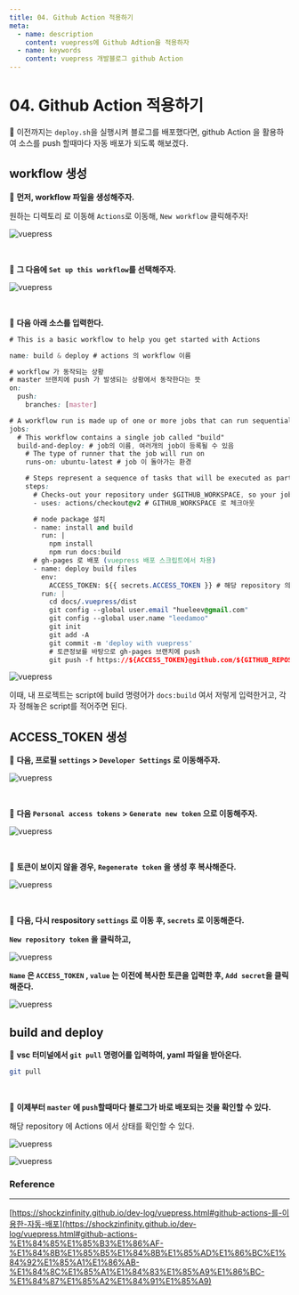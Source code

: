 ```yaml
---
title: 04. Github Action 적용하기
meta:
  - name: description
    content: vuepress에 Github Adtion을 적용하자
  - name: keywords
    content: vuepress 개발블로그 github Action
---
```


# 04. Github Action 적용하기

🍕 이전까지는 `deploy.sh`을 실행시켜 블로그를 배포했다면, github Action 을 활용하여 소스를 push 할때마다 자동 배포가 되도록 해보겠다. 

## workflow 생성

📌 **먼저, workflow 파일을 생성해주자.**

원하는 디렉토리 로 이동해 `Actions`로 이동해, `New workflow` 클릭해주자!

![vuepress](../.vuepress/public/img/vuepress/04/0.png)

<br/>

📌 **그 다음에 `Set up this workflow`를 선택해주자.**

![vuepress](../.vuepress/public/img/vuepress/04/1.png)

<br/>

📌 **다음 아래 소스를 입력한다.**

```css
# This is a basic workflow to help you get started with Actions

name: build & deploy # actions 의 workflow 이름

# workflow 가 동작되는 상황
# master 브랜치에 push 가 발생되는 상황에서 동작한다는 뜻
on:
  push:
    branches: [master]

# A workflow run is made up of one or more jobs that can run sequentially or in parallel
jobs:
  # This workflow contains a single job called "build"
  build-and-deploy: # job의 이름, 여러개의 job이 등록될 수 있음
    # The type of runner that the job will run on
    runs-on: ubuntu-latest # job 이 돌아가는 환경

    # Steps represent a sequence of tasks that will be executed as part of the job
    steps:
      # Checks-out your repository under $GITHUB_WORKSPACE, so your job can access it
      - uses: actions/checkout@v2 # GITHUB_WORKSPACE 로 체크아웃

      # node package 설치
      - name: install and build
        run: |
          npm install
          npm run docs:build
      # gh-pages 로 배포 (vuepress 배포 스크립트에서 차용)
      - name: deploy build files
        env:
          ACCESS_TOKEN: ${{ secrets.ACCESS_TOKEN }} # 해당 repository 의 Secrets 의 토큰정보를 환경변수에 저장한 후
        run: |
          cd docs/.vuepress/dist
          git config --global user.email "hueleev@gmail.com"
          git config --global user.name "leedamoo"
          git init
          git add -A
          git commit -m 'deploy with vuepress'
          # 토큰정보를 바탕으로 gh-pages 브랜치에 push
          git push -f https://${ACCESS_TOKEN}@github.com/${GITHUB_REPOSITORY}.git master:gh-pages
```

![vuepress](../.vuepress/public/img/vuepress/04/2.png)

이때, 내 프로젝트는 script에 build 명령어가 `docs:build` 여서 저렇게 입력한거고, 각자 정해놓은 script를 적어주면 된다.

## ACCESS_TOKEN 생성

📌 **다음, 프로필 `settings` > `Developer Settings` 로 이동해주자.**

![vuepress](../.vuepress/public/img/vuepress/04/3.png)

<br/>

📌 **다음 `Personal access tokens` > `Generate new token` 으로 이동해주자.**

![vuepress](../.vuepress/public/img/vuepress/04/4.png)

<br/>

📌 **토큰이 보이지 않을 경우, `Regenerate token` 을 생성 후 복사해준다.**

![vuepress](../.vuepress/public/img/vuepress/04/5.png)

<br/>

📌 **다음, 다시 respository `settings` 로 이동 후, `secrets` 로 이동해준다.**

  **`New repository token` 을 클릭하고,**

![vuepress](../.vuepress/public/img/vuepress/04/6.png)

  **`Name` 은 `ACCESS_TOKEN` , `value` 는 이전에 복사한 토큰을 입력한 후, `Add secret`을 클릭해준다.**

![vuepress](../.vuepress/public/img/vuepress/04/7.png)

## build and deploy

📌 **vsc 터미널에서 `git pull` 명령어를 입력하여, yaml 파일을 받아온다.**

```bash
git pull
```

<br/>

📌 **이제부터 `master` 에 `push`할때마다 블로그가 바로 배포되는 것을 확인할 수 있다.**

해당 repository 에 Actions 에서 상태를 확인할 수 있다.

![vuepress](../.vuepress/public/img/vuepress/04/8.png)

![vuepress](../.vuepress/public/img/vuepress/04/9.png)

### Reference

---

[https://shockzinfinity.github.io/dev-log/vuepress.html#github-actions-를-이용한-자동-배포](https://shockzinfinity.github.io/dev-log/vuepress.html#github-actions-%E1%84%85%E1%85%B3%E1%86%AF-%E1%84%8B%E1%85%B5%E1%84%8B%E1%85%AD%E1%86%BC%E1%84%92%E1%85%A1%E1%86%AB-%E1%84%8C%E1%85%A1%E1%84%83%E1%85%A9%E1%86%BC-%E1%84%87%E1%85%A2%E1%84%91%E1%85%A9)